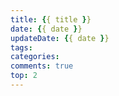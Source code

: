```yaml
---
title: {{ title }}
date: {{ date }}
updateDate: {{ date }}
tags:
categories:
comments: true
top: 2
---
```

